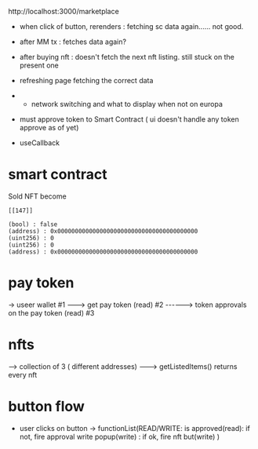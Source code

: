 http://localhost:3000/marketplace

- when click of button, rerenders : fetching sc data again...... not good.
- after MM tx : fetches data again?
- after buying nft : doesn't fetch the next nft listing. still stuck on the present one
- refreshing page fetching the correct data
- - network switching and what to display when not on europa

- must approve token to Smart Contract ( ui doesn't handle any token approve as of yet)

- useCallback

# smart contract

Sold NFT become

```
[[147]]

(bool) : false
(address) : 0x0000000000000000000000000000000000000000
(uint256) : 0
(uint256) : 0
(address) : 0x0000000000000000000000000000000000000000
```

# pay token

-> useer wallet #1
---> get pay token (read) #2
------> token approvals on the pay token (read) #3

# nfts

--> collection of 3 ( different addresses)
---> getListedItems() returns every nft

# button flow

- user clicks on button -> functionList(READ/WRITE: is approved(read): if not, fire approval write popup(write) : if ok, fire nft but(write) )
